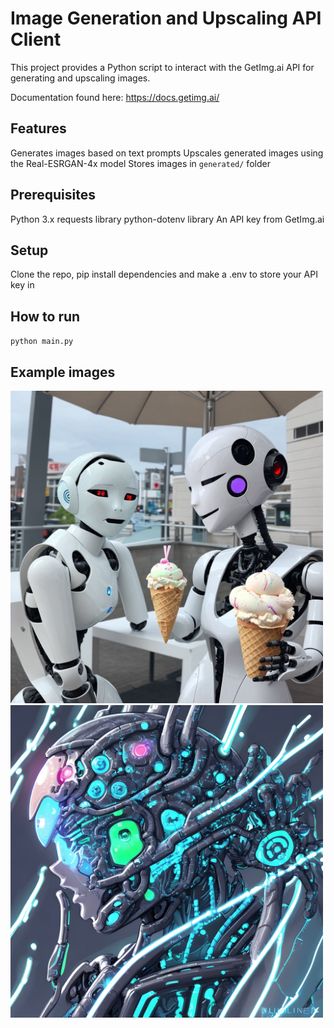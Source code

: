 # Image Generation and Upscaling API Client

This project provides a Python script to interact with the GetImg.ai API for generating and upscaling images.

Documentation found here: https://docs.getimg.ai/


## Features

Generates images based on text prompts
Upscales generated images using the Real-ESRGAN-4x model
Stores images in `generated/` folder

## Prerequisites
Python 3.x
requests library
python-dotenv library
An API key from GetImg.ai

## Setup
Clone the repo, pip install dependencies and make a .env to store your API key in

## How to run
`python main.py`

## Example images
<img src="examples/example.jpg" alt="Example Image" width="500"/>
<img src="examples/example2.jpg" alt="Second Example Image" width="500"/>
